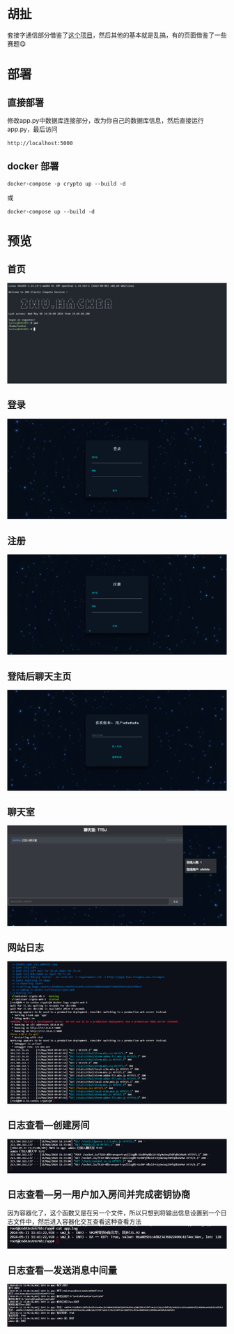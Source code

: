 # 胡扯
套接字通信部分借鉴了[这个项目](https://github.com/techwithtim/Python-Live-Chat-App)，然后其他的基本就是乱搞，有的页面借鉴了一些赛题😋
#  部署
## 直接部署
修改app.py中数据库连接部分，改为你自己的数据库信息，然后直接运行app.py，最后访问
```
http://localhost:5000
```
## docker 部署
```
docker-compose -p crypto up --build -d
```
或
```
docker-compose up --build -d
```
# 预览
## 首页
![](.\img\图片1.png)
## 登录
![2](.\img\图片2.png)

## 注册
![](.\img\图片3.png)
## 登陆后聊天主页
![](.\img\图片4.png)
## 聊天室
![](.\img\图片5.png)
## 网站日志
![](.\img\图片7.png)
## 日志查看—创建房间
![](.\img\图片8.png)
## 日志查看—另一用户加入房间并完成密钥协商
因为容器化了，这个函数又是在另一个文件，所以只想到将输出信息设置到一个日志文件中，然后进入容器化交互查看这种查看方法
![](.\img\图片9.png)
## 日志查看—发送消息中间量
![](.\img\图片10.png)
